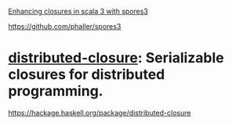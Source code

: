 
[Enhancing closures in scala 3 with spores3](https://dl.acm.org/doi/10.1145/3550198.3550428)

https://github.com/phaller/spores3


# [distributed-closure](https://hackage.haskell.org/package/distributed-closure): Serializable closures for distributed programming.
https://hackage.haskell.org/package/distributed-closure